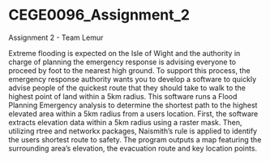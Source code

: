 # CEGE0096_Assignment_2
Assignment 2 - Team Lemur

Extreme flooding is expected on the Isle of Wight and the authority in charge of planning the emergency response is advising everyone to proceed by foot to the nearest high ground. To support this process, the emergency response authority wants you to develop a software to quickly advise people of the quickest route that they should take to walk to the highest point of land within a 5km radius. This software runs a Flood Planning Emergency analysis to determine the shortest path to the highest elevated area within a 5km radius from a users location. First, the software extracts elevation data within a 5km radius using a raster mask. Then, utilizing rtree and networkx packages, Naismith’s rule is applied to identify the users shortest route to safety. The program outputs a map featuring the surrounding area’s elevation, the evacuation route and key location points.
